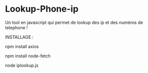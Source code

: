 # Lookup-Phone-ip
Un tool en javascript qui permet de lookup des ip et des numéros de telephone !

INSTALLAGE :

npm install axios

npm install node-fetch

node iplookup.js
